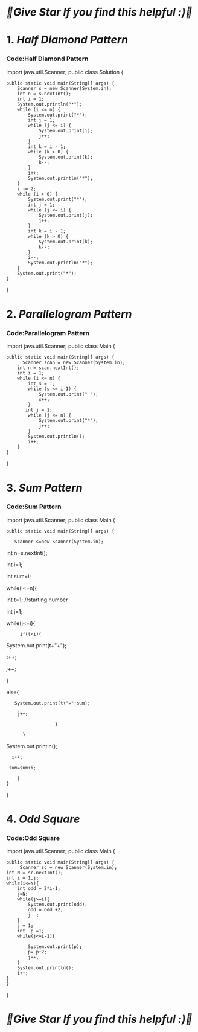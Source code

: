 # ***🌟Give Star If you find this helpful :)🌟***
# 1. ***Half Diamond Pattern***
### Code:Half Diamond Pattern
import java.util.Scanner;
public class Solution {
    
    public static void main(String[] args) {
        Scanner s = new Scanner(System.in);
        int n = s.nextInt();
        int i = 1;
        System.out.println("*");
        while (i <= n) {
            System.out.print("*");
            int j = 1;
            while (j <= i) {
                System.out.print(j);
                j++;
            }
            int k = i - 1;
            while (k > 0) {
                System.out.print(k);
                k--;
            }
            i++;
            System.out.println("*");
        }
        i -= 2;
        while (i > 0) {
            System.out.print("*");
            int j = 1;
            while (j <= i) {
                System.out.print(j);
                j++;
            }
            int k = i - 1;
            while (k > 0) {
                System.out.print(k);
                k--;
            }
            i--;
            System.out.println("*");
        }
        System.out.print("*");
    }
}

# 2. ***Parallelogram Pattern***
### Code:Parallelogram Pattern
import java.util.Scanner;
public class Main {
	
	public static void main(String[] args) {
		  Scanner scan = new Scanner(System.in);
        int n = scan.nextInt();
        int i = 1;
        while (i <= n) {
            int s = 1;
            while (s <= i-1) {
                System.out.print(" ");
                s++;
            }
           int j = 1;
            while (j <= n) {
                System.out.print("*");
                j++;
            }
            System.out.println();
            i++;
        }
	}
}

# 3. ***Sum Pattern***
### Code:Sum Pattern
import java.util.Scanner;
public class Main {
	
	public static void main(String[] args) {
			
       Scanner s=new Scanner(System.in);

int n=s.nextInt();

int i=1;

int sum=i;    

  while(i<=n){

int t=1;    //starting number    

  int j=1;

while(j<=i){                    

         if(t<i){

System.out.print(t+"+");            

   t++;                                          

   j++;

 }              

else{            

       System.out.print(t+"="+sum);            

        j++;

                      }

          }        

   System.out.println();    

      i++;      

     sum=sum+i;

        }
	}
}

# 4. ***Odd Square***
### Code:Odd Square
import java.util.Scanner;
public class Main {
	
	public static void main(String[] args) {
		 Scanner sc = new Scanner(System.in);
    int N = sc.nextInt();
    int i = 1,j;
    while(i<=N){
        int odd = 2*i-1;
        j=N;
        while(j>=i){
            System.out.print(odd);
            odd = odd +2;
            j--;
        }
        j = 1;
        int  p =1;
        while(j<=i-1){
            
            System.out.print(p);
            p= p+2;
            j++;
        }
        System.out.println();
        i++;
    }
	}
}


# ***🌟Give Star If you find this helpful :)🌟***
